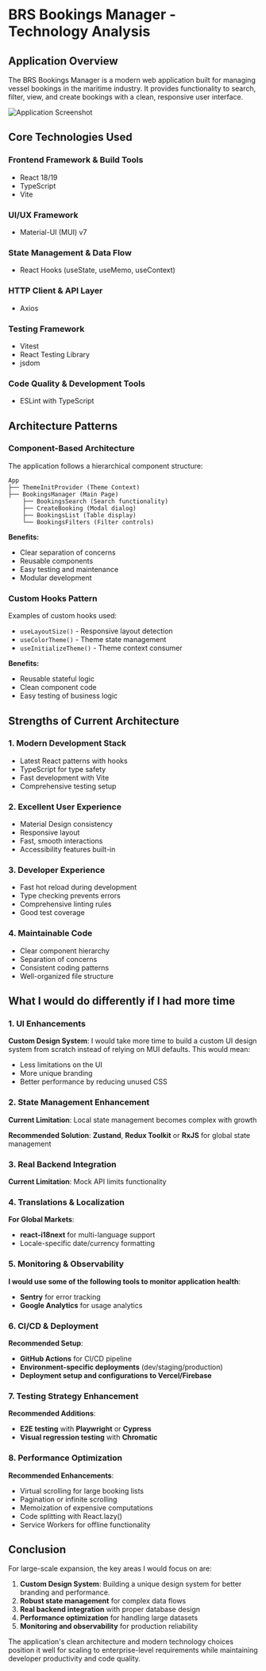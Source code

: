 # BRS Bookings Manager - Technology Analysis

## Application Overview

The BRS Bookings Manager is a modern web application built for managing vessel bookings in the maritime industry. It provides functionality to search, filter, view, and create bookings with a clean, responsive user interface.

![Application Screenshot](https://github.com/user-attachments/assets/c9073d87-81c3-4bfc-bdc0-9f40c8620d3e)

## Core Technologies Used

### Frontend Framework & Build Tools

- React 18/19
- TypeScript
- Vite

### UI/UX Framework

- Material-UI (MUI) v7

### State Management & Data Flow

- React Hooks (useState, useMemo, useContext)

### HTTP Client & API Layer

- Axios

### Testing Framework

- Vitest
- React Testing Library
- jsdom

### Code Quality & Development Tools

- ESLint with TypeScript

## Architecture Patterns

### Component-Based Architecture

The application follows a hierarchical component structure:

```
App
├── ThemeInitProvider (Theme Context)
├── BookingsManager (Main Page)
    ├── BookingsSearch (Search functionality)
    ├── CreateBooking (Modal dialog)
    ├── BookingsList (Table display)
    └── BookingsFilters (Filter controls)
```

**Benefits:**

- Clear separation of concerns
- Reusable components
- Easy testing and maintenance
- Modular development

### Custom Hooks Pattern

Examples of custom hooks used:

- `useLayoutSize()` - Responsive layout detection
- `useColorTheme()` - Theme state management
- `useInitializeTheme()` - Theme context consumer

**Benefits:**

- Reusable stateful logic
- Clean component code
- Easy testing of business logic

## Strengths of Current Architecture

### 1. **Modern Development Stack**

- Latest React patterns with hooks
- TypeScript for type safety
- Fast development with Vite
- Comprehensive testing setup

### 2. **Excellent User Experience**

- Material Design consistency
- Responsive layout
- Fast, smooth interactions
- Accessibility features built-in

### 3. **Developer Experience**

- Fast hot reload during development
- Type checking prevents errors
- Comprehensive linting rules
- Good test coverage

### 4. **Maintainable Code**

- Clear component hierarchy
- Separation of concerns
- Consistent coding patterns
- Well-organized file structure

## What I would do differently if I had more time

### 1. **UI Enhancements**

**Custom Design System**: I would take more time to build a custom UI design system from scratch instead of relying on MUI defaults. This would mean:

- Less limitations on the UI
- More unique branding
- Better performance by reducing unused CSS

### 2. **State Management Enhancement**

**Current Limitation**: Local state management becomes complex with growth

**Recommended Solution**: **Zustand**, **Redux Toolkit** or **RxJS** for global state management

### 3. **Real Backend Integration**

**Current Limitation**: Mock API limits functionality

### 4. **Translations & Localization**

**For Global Markets**:

- **react-i18next** for multi-language support
- Locale-specific date/currency formatting

### 5. **Monitoring & Observability**

**I would use some of the following tools to monitor application health**:

- **Sentry** for error tracking
- **Google Analytics** for usage analytics

### 6. **CI/CD & Deployment**

**Recommended Setup**:

- **GitHub Actions** for CI/CD pipeline
- **Environment-specific deployments** (dev/staging/production)
- **Deployment setup and configurations to Vercel/Firebase**

### 7. **Testing Strategy Enhancement**

**Recommended Additions**:

- **E2E testing** with **Playwright** or **Cypress**
- **Visual regression testing** with **Chromatic**

### 8. **Performance Optimization**

**Recommended Enhancements**:

- Virtual scrolling for large booking lists
- Pagination or infinite scrolling
- Memoization of expensive computations
- Code splitting with React.lazy()
- Service Workers for offline functionality

## Conclusion

For large-scale expansion, the key areas I would focus on are:

1. **Custom Design System**: Building a unique design system for better branding and performance.
2. **Robust state management** for complex data flows
3. **Real backend integration** with proper database design
4. **Performance optimization** for handling large datasets
5. **Monitoring and observability** for production reliability

The application's clean architecture and modern technology choices position it well for scaling to enterprise-level requirements while maintaining developer productivity and code quality.
